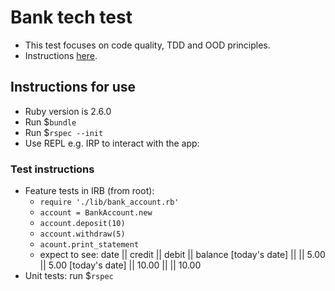 # Bank tech test

- This test focuses on code quality, TDD and OOD principles.
- Instructions [here](https://github.com/makersacademy/course/blob/master/individual_challenges/bank_tech_test.md).

## Instructions for use
- Ruby version is 2.6.0
- Run $`bundle`
- Run $`rspec --init`
- Use REPL e.g. IRP to interact with the app:

### Test instructions
- Feature tests in IRB (from root):
  - `require './lib/bank_account.rb'`
  - `account = BankAccount.new`
  - `account.deposit(10)`
  - `account.withdraw(5)`
  - `acount.print_statement`
  - expect to see:
date || credit || debit || balance
[today's date] || || 5.00 || 5.00
[today's date] || 10.00 || || 10.00
- Unit tests: run $`rspec`
